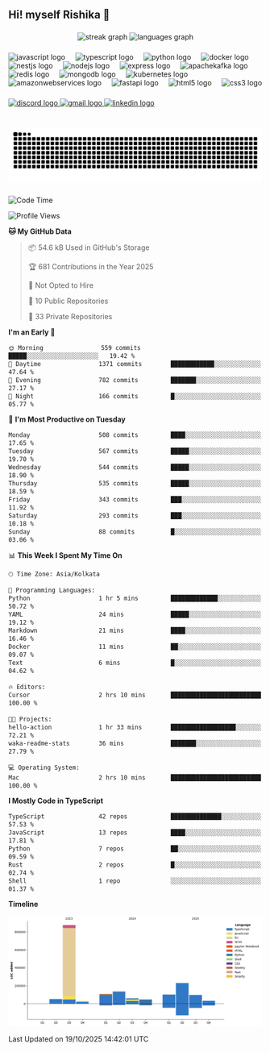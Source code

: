 <h2 align="left">Hi! myself Rishika 👋</h2>

###

<div align="center">
  <img src="https://streak-stats.demolab.com?user=Rishika-dev&locale=en&mode=daily&theme=dracula&hide_border=false&border_radius=5" height="150" alt="streak graph"  />
  <img src="https://github-readme-stats.vercel.app/api/top-langs?username=Rishika-dev&locale=en&hide_title=false&layout=compact&card_width=320&langs_count=5&theme=dracula&hide_border=false" height="150" alt="languages graph"  />
</div>

###

<div align="left">
  <img src="https://cdn.jsdelivr.net/gh/devicons/devicon/icons/javascript/javascript-original.svg" height="30" alt="javascript logo"  />
  <img width="12" />
  <img src="https://cdn.jsdelivr.net/gh/devicons/devicon/icons/typescript/typescript-original.svg" height="30" alt="typescript logo"  />
  <img width="12" />
  <img src="https://cdn.jsdelivr.net/gh/devicons/devicon/icons/python/python-original.svg" height="30" alt="python logo"  />
  <img width="12" />
  <img src="https://cdn.jsdelivr.net/gh/devicons/devicon/icons/docker/docker-original.svg" height="30" alt="docker logo"  />
  <img width="12" />
  <img src="https://cdn.jsdelivr.net/gh/devicons/devicon/icons/nestjs/nestjs-original.svg" height="30" alt="nestjs logo"  />
  <img width="12" />
  <img src="https://cdn.jsdelivr.net/gh/devicons/devicon/icons/nodejs/nodejs-original.svg" height="30" alt="nodejs logo"  />
  <img width="12" />
  <img src="https://cdn.jsdelivr.net/gh/devicons/devicon/icons/express/express-original.svg" height="30" alt="express logo"  />
  <img width="12" />
  <img src="https://cdn.jsdelivr.net/gh/devicons/devicon/icons/apachekafka/apachekafka-original.svg" height="30" alt="apachekafka logo"  />
  <img width="12" />
  <img src="https://cdn.jsdelivr.net/gh/devicons/devicon/icons/redis/redis-original.svg" height="30" alt="redis logo"  />
  <img width="12" />
  <img src="https://cdn.jsdelivr.net/gh/devicons/devicon/icons/mongodb/mongodb-original.svg" height="30" alt="mongodb logo"  />
  <img width="12" />
  <img src="https://cdn.jsdelivr.net/gh/devicons/devicon/icons/kubernetes/kubernetes-plain.svg" height="30" alt="kubernetes logo"  />
  <img width="12" />
  <img src="https://cdn.jsdelivr.net/gh/devicons/devicon/icons/amazonwebservices/amazonwebservices-line-wordmark.svg" height="30" alt="amazonwebservices logo"  />
  <img width="12" />
  <img src="https://cdn.jsdelivr.net/gh/devicons/devicon/icons/fastapi/fastapi-original.svg" height="30" alt="fastapi logo"  />
  <img width="12" />
  <img src="https://cdn.jsdelivr.net/gh/devicons/devicon/icons/html5/html5-original.svg" height="30" alt="html5 logo"  />
  <img width="12" />
  <img src="https://cdn.jsdelivr.net/gh/devicons/devicon/icons/css3/css3-original.svg" height="30" alt="css3 logo"  />
</div>

###

<div align="left">
  <a href="_0xrs_" target="_blank">
    <img src="https://img.shields.io/static/v1?message=Discord&logo=discord&label=&color=7289DA&logoColor=white&labelColor=&style=for-the-badge" height="35" alt="discord logo"  />
  </a>
  <a href="iasrishikasharma@gmail.com" target="_blank">
    <img src="https://img.shields.io/static/v1?message=Gmail&logo=gmail&label=&color=D14836&logoColor=white&labelColor=&style=for-the-badge" height="35" alt="gmail logo"  />
  </a>
  <a href="https://www.linkedin.com/in/rishika-sharma-120328202" target="_blank">
    <img src="https://img.shields.io/static/v1?message=LinkedIn&logo=linkedin&label=&color=0077B5&logoColor=white&labelColor=&style=for-the-badge" height="35" alt="linkedin logo"  />
  </a>
</div>

###

<br clear="both">

<img src="https://raw.githubusercontent.com/Rishika-dev/Rishika-dev/output/snake.svg" alt="Snake animation" />

###

<!--START_SECTION:waka-->
![Code Time](http://img.shields.io/badge/Code%20Time-2%20hrs%2029%20mins-blue)

![Profile Views](http://img.shields.io/badge/Profile%20Views-46-blue)

**🐱 My GitHub Data** 

> 📦 54.6 kB Used in GitHub's Storage 
 > 
> 🏆 681 Contributions in the Year 2025
 > 
> 🚫 Not Opted to Hire
 > 
> 📜 10 Public Repositories 
 > 
> 🔑 33 Private Repositories 
 > 
**I'm an Early 🐤** 

```text
🌞 Morning                559 commits         █████░░░░░░░░░░░░░░░░░░░░   19.42 % 
🌆 Daytime                1371 commits        ████████████░░░░░░░░░░░░░   47.64 % 
🌃 Evening                782 commits         ███████░░░░░░░░░░░░░░░░░░   27.17 % 
🌙 Night                  166 commits         █░░░░░░░░░░░░░░░░░░░░░░░░   05.77 % 
```
📅 **I'm Most Productive on Tuesday** 

```text
Monday                   508 commits         ████░░░░░░░░░░░░░░░░░░░░░   17.65 % 
Tuesday                  567 commits         █████░░░░░░░░░░░░░░░░░░░░   19.70 % 
Wednesday                544 commits         █████░░░░░░░░░░░░░░░░░░░░   18.90 % 
Thursday                 535 commits         █████░░░░░░░░░░░░░░░░░░░░   18.59 % 
Friday                   343 commits         ███░░░░░░░░░░░░░░░░░░░░░░   11.92 % 
Saturday                 293 commits         ███░░░░░░░░░░░░░░░░░░░░░░   10.18 % 
Sunday                   88 commits          █░░░░░░░░░░░░░░░░░░░░░░░░   03.06 % 
```


📊 **This Week I Spent My Time On** 

```text
🕑︎ Time Zone: Asia/Kolkata

💬 Programming Languages: 
Python                   1 hr 5 mins         █████████████░░░░░░░░░░░░   50.72 % 
YAML                     24 mins             █████░░░░░░░░░░░░░░░░░░░░   19.12 % 
Markdown                 21 mins             ████░░░░░░░░░░░░░░░░░░░░░   16.46 % 
Docker                   11 mins             ██░░░░░░░░░░░░░░░░░░░░░░░   09.07 % 
Text                     6 mins              █░░░░░░░░░░░░░░░░░░░░░░░░   04.62 % 

🔥 Editors: 
Cursor                   2 hrs 10 mins       █████████████████████████   100.00 % 

🐱‍💻 Projects: 
hello-action             1 hr 33 mins        ██████████████████░░░░░░░   72.21 % 
waka-readme-stats        36 mins             ███████░░░░░░░░░░░░░░░░░░   27.79 % 

💻 Operating System: 
Mac                      2 hrs 10 mins       █████████████████████████   100.00 % 
```

**I Mostly Code in TypeScript** 

```text
TypeScript               42 repos            ██████████████░░░░░░░░░░░   57.53 % 
JavaScript               13 repos            ████░░░░░░░░░░░░░░░░░░░░░   17.81 % 
Python                   7 repos             ██░░░░░░░░░░░░░░░░░░░░░░░   09.59 % 
Rust                     2 repos             █░░░░░░░░░░░░░░░░░░░░░░░░   02.74 % 
Shell                    1 repo              ░░░░░░░░░░░░░░░░░░░░░░░░░   01.37 % 
```



**Timeline**

![Lines of Code chart](https://raw.githubusercontent.com/Rishika-dev/Rishika-dev/main/assets/bar_graph.png)


 Last Updated on 19/10/2025 14:42:01 UTC
<!--END_SECTION:waka-->

###
